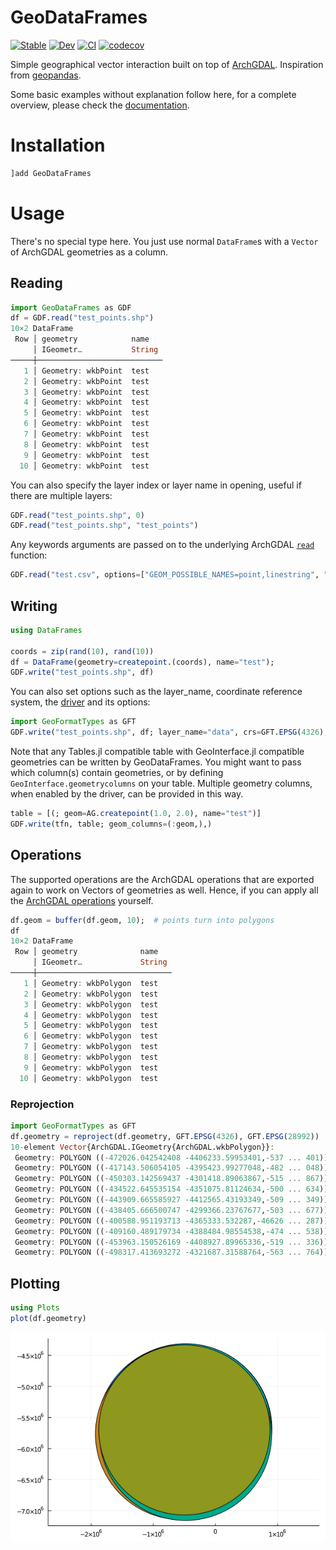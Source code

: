 # GeoDataFrames

[![Stable](https://img.shields.io/badge/docs-stable-blue.svg)](https://evetion.github.io/GeoDataFrames.jl/stable)
[![Dev](https://img.shields.io/badge/docs-dev-blue.svg)](https://evetion.github.io/GeoDataFrames.jl/dev)
[![CI](https://github.com/evetion/GeoDataFrames.jl/actions/workflows/ci.yml/badge.svg)](https://github.com/evetion/GeoDataFrames.jl/actions/workflows/ci.yml)
[![codecov](https://codecov.io/gh/evetion/GeoDataFrames.jl/branch/master/graph/badge.svg?token=38QJAX7H9I)](https://codecov.io/gh/evetion/GeoDataFrames.jl)

Simple geographical vector interaction built on top of [ArchGDAL](https://github.com/yeesian/ArchGDAL.jl/). Inspiration from [geopandas](https://geopandas.org/en/stable/).

Some basic examples without explanation follow here, for a complete overview, please check the [documentation](https://evetion.github.io/GeoDataFrames.jl/stable).

# Installation
```julia
]add GeoDataFrames
```

# Usage
There's no special type here. You just use normal `DataFrame`s with a `Vector` of ArchGDAL geometries as a column.

## Reading
```julia
import GeoDataFrames as GDF
df = GDF.read("test_points.shp")
10×2 DataFrame
 Row │ geometry            name
     │ IGeometr…           String
─────┼────────────────────────────
   1 │ Geometry: wkbPoint  test
   2 │ Geometry: wkbPoint  test
   3 │ Geometry: wkbPoint  test
   4 │ Geometry: wkbPoint  test
   5 │ Geometry: wkbPoint  test
   6 │ Geometry: wkbPoint  test
   7 │ Geometry: wkbPoint  test
   8 │ Geometry: wkbPoint  test
   9 │ Geometry: wkbPoint  test
  10 │ Geometry: wkbPoint  test
```

You can also specify the layer index or layer name in opening, useful if there are multiple layers:
```julia
GDF.read("test_points.shp", 0)
GDF.read("test_points.shp", "test_points")
```

Any keywords arguments are passed on to the underlying ArchGDAL [`read`](https://yeesian.com/ArchGDAL.jl/dev/reference/#ArchGDAL.read-Tuple%7BAbstractString%7D) function:
```julia
GDF.read("test.csv", options=["GEOM_POSSIBLE_NAMES=point,linestring", "KEEP_GEOM_COLUMNS=NO"])
```

## Writing

```julia
using DataFrames

coords = zip(rand(10), rand(10))
df = DataFrame(geometry=createpoint.(coords), name="test");
GDF.write("test_points.shp", df)
```

You can also set options such as the layer_name, coordinate reference system, the [driver](https://gdal.org/drivers/vector/) and its options:
```julia
import GeoFormatTypes as GFT
GDF.write("test_points.shp", df; layer_name="data", crs=GFT.EPSG(4326), driver="FlatGeoBuf", options=Dict("SPATIAL_INDEX"=>"YES"))
```

Note that any Tables.jl compatible table with GeoInterface.jl compatible geometries can be written by GeoDataFrames. You might want
to pass which column(s) contain geometries, or by defining `GeoInterface.geometrycolumns` on your table. Multiple geometry columns,
when enabled by the driver, can be provided in this way.
```julia
table = [(; geom=AG.createpoint(1.0, 2.0), name="test")]
GDF.write(tfn, table; geom_columns=(:geom,),)
```

## Operations
The supported operations are the ArchGDAL operations that are exported again to work on Vectors of geometries as well.
Hence, if you can apply all the [ArchGDAL operations](https://yeesian.com/ArchGDAL.jl/stable/geometries/) yourself.

```julia
df.geom = buffer(df.geom, 10);  # points turn into polygons
df
10×2 DataFrame
 Row │ geometry              name
     │ IGeometr…             String
─────┼──────────────────────────────
   1 │ Geometry: wkbPolygon  test
   2 │ Geometry: wkbPolygon  test
   3 │ Geometry: wkbPolygon  test
   4 │ Geometry: wkbPolygon  test
   5 │ Geometry: wkbPolygon  test
   6 │ Geometry: wkbPolygon  test
   7 │ Geometry: wkbPolygon  test
   8 │ Geometry: wkbPolygon  test
   9 │ Geometry: wkbPolygon  test
  10 │ Geometry: wkbPolygon  test
```

### Reprojection
```julia
import GeoFormatTypes as GFT
df.geometry = reproject(df.geometry, GFT.EPSG(4326), GFT.EPSG(28992))
10-element Vector{ArchGDAL.IGeometry{ArchGDAL.wkbPolygon}}:
 Geometry: POLYGON ((-472026.042542408 -4406233.59953401,-537 ... 401))
 Geometry: POLYGON ((-417143.506054105 -4395423.99277048,-482 ... 048))
 Geometry: POLYGON ((-450303.142569437 -4301418.89063867,-515 ... 867))
 Geometry: POLYGON ((-434522.645535154 -4351075.81124634,-500 ... 634))
 Geometry: POLYGON ((-443909.665585927 -4412565.43193349,-509 ... 349))
 Geometry: POLYGON ((-438405.666500747 -4299366.23767677,-503 ... 677))
 Geometry: POLYGON ((-400588.951193713 -4365333.532287,-46626 ... 287))
 Geometry: POLYGON ((-409160.489179734 -4388484.98554538,-474 ... 538))
 Geometry: POLYGON ((-453963.150526169 -4408927.89965336,-519 ... 336))
 Geometry: POLYGON ((-498317.413693272 -4321687.31588764,-563 ... 764))
```

## Plotting
```julia
using Plots
plot(df.geometry)
```
![image](img/plot_points.png)
